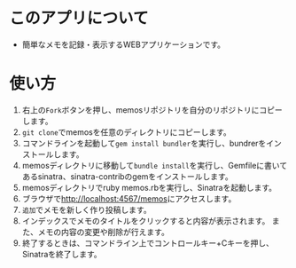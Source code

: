 # このアプリについて
- 簡単なメモを記録・表示するWEBアプリケーションです。
# 使い方
1. 右上の`Fork`ボタンを押し、memosリポジトリを自分のリポジトリにコピーします。
1. `git clone`でmemosを任意のディレクトリにコピーします。
1. コマンドラインを起動して`gem install bundler`を実行し、bundrerをインストールします。
1. memosディレクトリに移動して`bundle install`を実行し、Gemfileに書いてあるsinatra、sinatra-contribのgemをインストールします。
1. memosディレクトリでruby memos.rbを実行し、Sinatraを起動します。
1. ブラウザで<http://localhost:4567/memos>にアクセスします。
1. `追加`でメモを新しく作り投稿します。
1. インデックスでメモのタイトルをクリックすると内容が表示されます。
また、メモの内容の変更や削除が行えます。
1. 終了するときは、コマンドライン上でコントロールキー+Cキーを押し、Sinatraを終了します。
